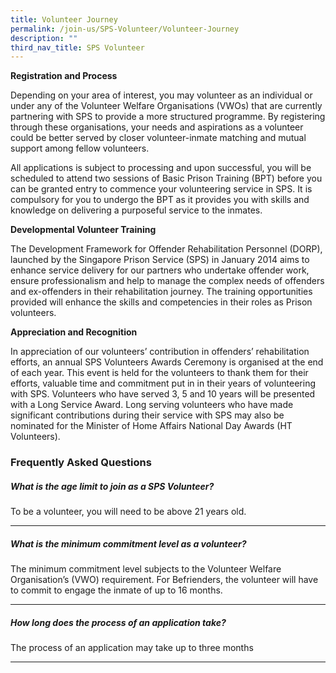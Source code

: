 ```yaml
---
title: Volunteer Journey
permalink: /join-us/SPS-Volunteer/Volunteer-Journey
description: ""
third_nav_title: SPS Volunteer
---
```

**Registration and Process**

Depending on your area of interest, you may volunteer as an individual or under any of the Volunteer Welfare Organisations (VWOs) that are currently partnering with SPS to provide a more structured programme. By registering through these organisations, your needs and aspirations as a volunteer could be better served by closer volunteer-inmate matching and mutual support among fellow volunteers.

All applications is subject to processing and upon successful, you will be scheduled to attend two sessions of Basic Prison Training (BPT) before you can be granted entry to commence your volunteering service in SPS. It is compulsory for you to undergo the BPT as it provides you with skills and knowledge on delivering a purposeful service to the inmates.

**Developmental Volunteer Training**

The Development Framework for Offender Rehabilitation Personnel (DORP), launched by the Singapore Prison Service (SPS) in January 2014 aims to enhance service delivery for our partners who undertake offender work, ensure professionalism and help to manage the complex needs of offenders and ex-offenders in their rehabilitation journey. The training opportunities provided will enhance the skills and competencies in their roles as Prison volunteers.

**Appreciation and Recognition**

In appreciation of our volunteers’ contribution in offenders’ rehabilitation efforts, an annual SPS Volunteers Awards Ceremony is organised at the end of each year. This event is held for the volunteers to thank them for their efforts, valuable time and commitment put in in their years of volunteering with SPS. Volunteers who have served 3, 5 and 10 years will be presented with a Long Service Award. Long serving volunteers who have made significant contributions during their service with SPS may also be nominated for the Minister of Home Affairs National Day Awards (HT Volunteers).

### Frequently Asked Questions

<h5>What is the age limit to join as a SPS Volunteer?</h5>
<p>To be a volunteer, you will need to be above 21 years old.</p>
<hr>
<h5>What is the minimum commitment level as a volunteer?</h5>
<p>The minimum commitment level subjects to the Volunteer Welfare Organisation’s (VWO) requirement. For Befrienders, the volunteer will have to commit to engage the inmate of up to 16 months.</p>
<hr>
<h5>How long does the process of an application take?</h5>
<p>The process of an application may take up to three months</p>
<hr>